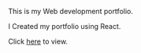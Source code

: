 This is my Web development portfolio.

I Created my portfolio using React.

Click [here](https://dirk005.github.io/Portfolio/) to view.